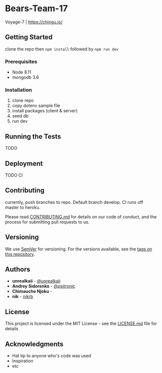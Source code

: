 # Bears-Team-17
Voyage-7 | https://chingu.io/

## Getting Started

clone the repo then `npm install` followed by `npm run dev`

### Prerequisites

- Node 8.11
- mongodb 3.6

### Installation

1. clone repo
2. copy dotenv sample file
2. install packages (client & server)
3. seed db
4. run dev

## Running the Tests

TODO

## Deployment

TODO CI

## Contributing

currently, push branches to repo. Default branch develop. CI runs off master to heroku.


Please read [CONTRIBUTING.md](https://gist.github.com/PurpleBooth/b24679402957c63ec426) for details on our code of conduct, and the process for submitting pull requests to us.

## Versioning

We use [SemVer](http://semver.org/) for versioning. For the versions available, see the [tags on this repository](https://github.com/your/project/tags).

## Authors

* **unrealkaii** - [@unrealkaii](https://github.com/unrealkaii)
* **Andrey Sidorenko** - [@psitronic](https://github.com/psitronic)
* **Chimauche Njoku** - 
* **nik** - [nikrb](https://github.com/nikrb)

## License

This project is licensed under the MIT License - see the [LICENSE.md](LICENSE.md) file for details

## Acknowledgments

* Hat tip to anyone who's code was used
* Inspiration
* etc
